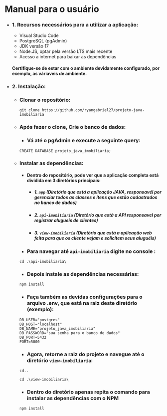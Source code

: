 # Manual para o usuário

- ### 1. Recursos necessários para a utilizar a aplicação:
    - Visual Studio Code
    - PostgreSQL (pgAdmin)
    - JDK versão 17
    - Node.JS, optar pela versão LTS mais recente
    - Acesso a internet para baixar as dependências

    #### Certifique-se de estar com o ambiente devidamente configurado, por exemplo, as váriaveis de ambiente.

- ### 2. Instalação:
    - ### Clonar o repositório:
        ```
        git clone https://github.com/ryangabriel27/projeto-java-imobiliaria
        ```
    - ### Após fazer o clone, Crie o banco de dados:
        - ### Vá até o pgAdmin e execute a seguinte query:
        ```
        CREATE DATABASE projeto_java_imobiliaria;
        ```
    - ### Instalar as dependências:
        - #### Dentro do repositório, pode ver que a aplicação completa está dividida em 3 diretórios principais:
            - ##### 1. `app` (Diretório que está a aplicação JAVA, responsavél por gerenciar todos as classes e itens que estão cadastrados no banco de dados)
            - ##### 2. `api-imobiliaria` (Diretório que está a API responsavel por registrar alugueis de clientes)
            - ##### 3. `view-imobiliaria` (Diretório que está a aplicação web feita para que os cliente vejam e solicitem seus aluguéis)
        - ### Para navegar até `api-imobiliaria` digite no console :
        ```
        cd .\api-imobiliaria\
        ```
        - ### Depois instale as dependências necessárias:
        ```
        npm install
        ```
        - ### Faça também as devidas configurações para o arquivo .env, que está na raiz deste diretório (exemplo):
        ```
        DB_USER="postgres"
        DB_HOST="localhost"
        DB_NAME="projeto_java_imobiliaria"
        DB_PASSWORD="sua senha para o banco de dados"
        DB_PORT=5432
        PORT=5000
        ```
        - ### Agora, retorne a raiz do projeto e navegue até o diretório `view-imobiliaria`:
        ```
        cd..

        cd .\view-imobiliaria\
        ```
        - ### Dentro do diretório apenas repita o comando para instalar as dependências com o NPM
        ```
        npm install
        ```
            
